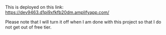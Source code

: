 This is deployed on this link:
https://dev9463.d1pi9xfkfb20dm.amplifyapp.com/  


Please note that I will turn it off when I am done with this 
project so that I do not get out of free tier.


